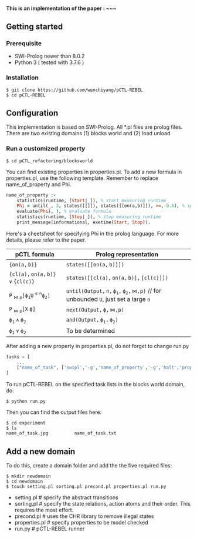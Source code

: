 #### This is an implementation of the paper : ~~~

## Getting started

### Prerequisite

- SWI-Prolog newer than 8.0.2
- Python 3  ( tested with 3.7.6 )

### Installation

```console
$ git clone https://github.com/wenchiyang/pCTL-REBEL
$ cd pCTL-REBEL
```

## Configuration

This implementation is based on SWI-Prolog. All *.pl files are prolog files. There are two existing domains (1) blocks world and (2) load unload

### Run a customized property

```console
$ cd pCTL_refactoring/blocksworld
```

You can find existing properties in properties.pl. To add a new formula in properties.pl, use the following template. Remember to replace name_of_property and Phi.

```prolog
name_of_property :-
    statistics(runtime, [Start|_]), % start measuring runtime
    Phi = until(_, 3, states([[]]), states([[on(a,b)]]), >=, 0.6), % specify a pCTL formula
    evaluate(Phi), !, % evaluate formula
    statistics(runtime, [Stop|_]), % stop measuring runtime
    print_message(informational, exetime(Start, Stop)).
```

Here's a cheetsheet for specifying Phi in the prolog language. For more details, please refer to the paper.

| pCTL formula                                       | Prolog representation                                        |
| -------------------------------------------------- | ------------------------------------------------------------ |
|  $\mathtt{\{on(a, b)\}}$                           | $\mathtt{states([[on(a,b)]])}$                               |
| $\mathtt{\{cl(a), on(a, b)\} \vee \{cl(c)\}}$      | $\mathtt{states([[cl(a), on(a,b)], [cl(c)]])}$               |
| $\mathtt{P_{\bowtie p} [\phi_1 U^{\leq n}\phi_2]}$ | $\mathtt{until(Output, n, \phi_1, \phi_2, \bowtie, p)}$  // for unbounded $\mathtt{U}$, just set a large $\mathtt{n}$ |
| $\mathtt{P_{\bowtie p} [X\; \phi]}$                | $\mathtt{next(Output, \phi, \bowtie, p)}$                    |
| $\mathtt{\phi_1 \wedge \phi_2}$                    | $\mathtt{and(Output, \phi_1, \phi_2)}$                       |
| $\mathtt{\phi_1 \vee \phi_2}$                      | To be determined                                             |

After adding a new property in properties.pl, do not forget to change run.py

```python
tasks = [
    ...
    ["name_of_task", ['swipl','-g','name_of_property','-g','halt','properties.pl']]
]
```

To run pCTL-REBEL on the specified task lists in the blocks world domain, do:

```console
$ python run.py
```

Then you can find the output files here:

```console
$ cd experiment
$ ls
name_of_task.jpg          name_of_task.txt
```

## Add a new domain

To do this, create a domain folder and add the the five required files:

```console
$ mkdir newdomain
$ cd newdomain
$ touch setting.pl sorting.pl precond.pl properties.pl run.py
```

- setting.pl  # specify the abstract transitions
- sorting.pl  # specify the state relations, action atoms and their order. This requires the most effort.
- precond.pl # uses the CHR library to remove illegal states
- properties.pl # specify properties to be model checked
- run.py # pCTL-REBEL runner
